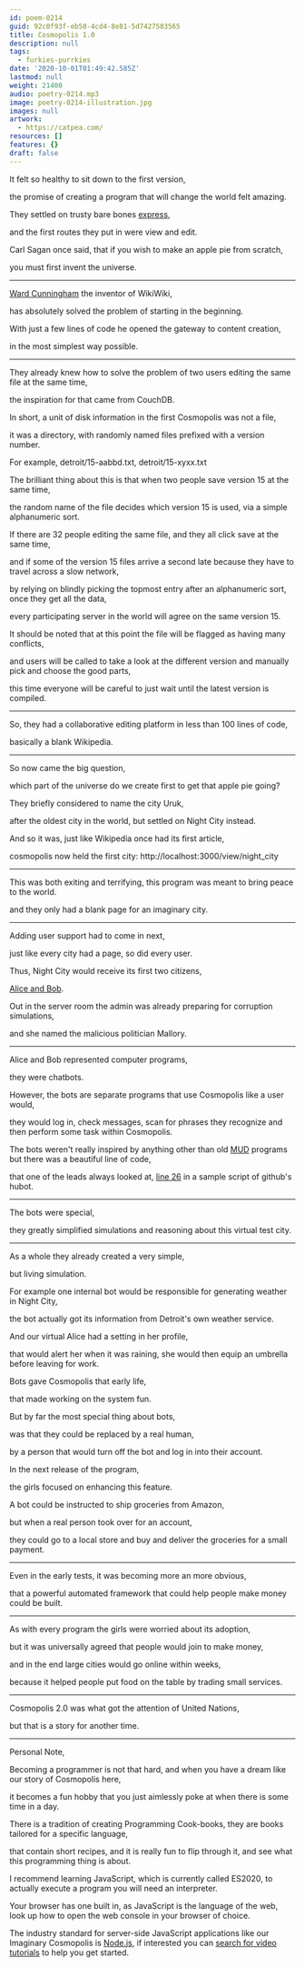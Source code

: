 ```yaml
---
id: poem-0214
guid: 92c0f93f-eb58-4cd4-8e81-5d7427583565
title: Cosmopolis 1.0
description: null
tags:
  - furkies-purrkies
date: '2020-10-01T01:49:42.585Z'
lastmod: null
weight: 21400
audio: poetry-0214.mp3
image: poetry-0214-illustration.jpg
images: null
artwork:
  - https://catpea.com/
resources: []
features: {}
draft: false
---
```


It felt so healthy to sit down to the first version,

the promise of creating a program that will change the world felt amazing.

They settled on trusty bare bones [express](https://expressjs.com/),

and the first routes they put in were view and edit.

Carl Sagan once said, that if you wish to make an apple pie from scratch,

you must first invent the universe.

---

[Ward Cunningham](https://github.com/WardCunningham) the inventor of WikiWiki,

has absolutely solved the problem of starting in the beginning.

With just a few lines of code he opened the gateway to content creation,

in the most simplest way possible.

---

They already knew how to solve the problem of two users editing the same file at the same time,

the inspiration for that came from CouchDB.

In short, a unit of disk information in the first Cosmopolis was not a file,

it was a directory, with randomly named files prefixed with a version number.

For example, detroit/15-aabbd.txt, detroit/15-xyxx.txt

The brilliant thing about this is that when two people save version 15 at the same time,

the random name of the file decides which version 15 is used, via a simple alphanumeric sort.

If there are 32 people editing the same file, and they all click save at the same time,

and if some of the version 15 files arrive a second late because they have to travel across a slow network,

by relying on blindly picking the topmost entry after an alphanumeric sort, once they get all the data,

every participating server in the world will agree on the same version 15.

It should be noted that at this point the file will be flagged as having many conflicts,

and users will be called to take a look at the different version and manually pick and choose the good parts,

this time everyone will be careful to just wait until the latest version is compiled.

---

So, they had a collaborative editing platform in less than 100 lines of code,

basically a blank Wikipedia.

---

So now came the big question,

which part of the universe do we create first to get that apple pie going?

They briefly considered to name the city Uruk,

after the oldest city in the world, but settled on Night City instead.

And so it was, just like Wikipedia once had its first article,

cosmopolis now held the first city: http://localhost:3000/view/night\_city

---

This was both exiting and terrifying, this program was meant to bring peace to the world.

and they only had a blank page for an imaginary city.

---

Adding user support had to come in next,

just like every city had a page, so did every user.

Thus, Night City would receive its first two citizens,

[Alice and Bob](https://en.wikipedia.org/wiki/Alice_and_Bob).

Out in the server room the admin was already preparing for corruption simulations,

and she named the malicious politician Mallory.

---

Alice and Bob represented computer programs,

they were chatbots.

However, the bots are separate programs that use Cosmopolis like a user would,

they would log in, check messages, scan for phrases they recognize and then perform some task within Cosmopolis.

The bots weren't really inspired by anything other than old [MUD](https://en.wikipedia.org/wiki/MUD) programs but there was a beautiful line of code,

that one of the leads always looked at, [line 26](https://github.com/hubotio/hubot-rules/blob/master/src/rules.js#L26) in a sample script of github's hubot.

---

The bots were special,

they greatly simplified simulations and reasoning about this virtual test city.

---

As a whole they already created a very simple,

but living simulation.

For example one internal bot would be responsible for generating weather in Night City,

the bot actually got its information from Detroit's own weather service.

And our virtual Alice had a setting in her profile,

that would alert her when it was raining, she would then equip an umbrella before leaving for work.

Bots gave Cosmopolis that early life,

that made working on the system fun.

But by far the most special thing about bots,

was that they could be replaced by a real human,

by a person that would turn off the bot and log in into their account.

In the next release of the program,

the girls focused on enhancing this feature.

A bot could be instructed to ship groceries from Amazon,

but when a real person took over for an account,

they could go to a local store and buy and deliver the groceries for a small payment.

---

Even in the early tests, it was becoming more an more obvious,

that a powerful automated framework that could help people make money could be built.

---

As with every program the girls were worried about its adoption,

but it was universally agreed that people would join to make money,

and in the end large cities would go online within weeks,

because it helped people put food on the table by trading small services.

---

Cosmopolis 2.0 was what got the attention of United Nations,

but that is a story for another time.

---

Personal Note,

Becoming a programmer is not that hard, and when you have a dream like our story of Cosmopolis here,

it becomes a fun hobby that you just aimlessly poke at when there is some time in a day.

There is a tradition of creating Programming Cook-books, they are books tailored for a specific language,

that contain short recipes, and it is really fun to flip through it, and see what this programming thing is about.

I recommend learning JavaScript, which is currently called ES2020, to actually execute a program you will need an interpreter.

Your browser has one built in, as JavaScript is the language of the web, look up how to open the web console in your browser of choice.

The industry standard for server-side JavaScript applications like our Imaginary Cosmopolis is [Node.js](https://nodejs.org/en/), if interested you can [search for video tutorials](https://www.youtube.com/results?search_query=nodejs%20tutorial) to help you get started.
